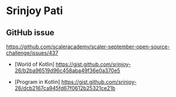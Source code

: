 # Srinjoy Pati

## GitHub issue

   <https://github.com/scaleracademy/scaler-september-open-source-challenge/issues/437>

- [World of Kotlin]
  <https://gist.github.com/srinjoy-26/b2ba96519d96c458aba49f36e0a370e5>

- [Program in Kotlin]
  <https://gist.github.com/srinjoy-26/dcb2167ca945fd67f0612b25321ce21b>
